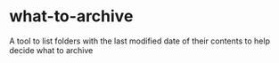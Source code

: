 # what-to-archive
A tool to list folders with the last modified date of their contents to help decide what to archive
